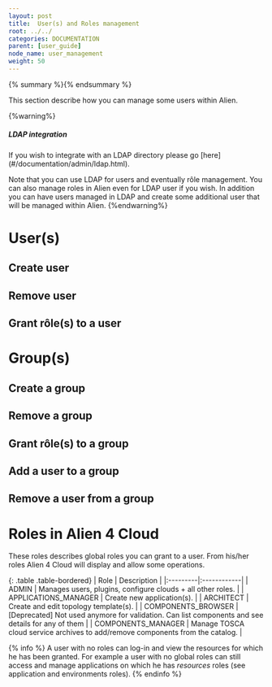 ```yaml
---
layout: post
title:  User(s) and Roles management
root: ../../
categories: DOCUMENTATION
parent: [user_guide]
node_name: user_management
weight: 50
---
```


{% summary %}{% endsummary %}

This section describe how you can manage some users within Alien.

{%warning%}
<h5>LDAP integration</h5>
If you wish to integrate with an LDAP directory please go [here](#/documentation/admin/ldap.html).

Note that you can use LDAP for users and eventually rôle management. You can also manage roles in Alien even for LDAP user if you wish. In addition you can have users managed in LDAP and create some additional user that will be managed within Alien.
{%endwarning%}

# User(s)

## Create user

## Remove user

## Grant rôle(s) to a user

# Group(s)

## Create a group

## Remove a group

## Grant rôle(s) to a group

## Add a user to a group

## Remove a user from a group

# Roles in Alien 4 Cloud

These roles describes global roles you can grant to a user. From his/her roles Alien 4 Cloud will display and allow some operations.

{: .table .table-bordered}
| Role | Description |
|:---------|:------------|
| ADMIN                | Manages users, plugins, configure clouds + all other roles. |
| APPLICATIONS_MANAGER | Create new application(s). |
| ARCHITECT            | Create and edit topology template(s). |
| COMPONENTS_BROWSER   | [Deprecated] Not used anymore for validation. Can list components and see details for any of them |
| COMPONENTS_MANAGER   | Manage TOSCA cloud service archives to add/remove components from the catalog. |

{% info %}
A user with no roles can log-in and view the resources for which he has been granted. For example a user with no global roles can still access and manage applications on which he has _resources_ roles (see application and environments roles).
{% endinfo %}
